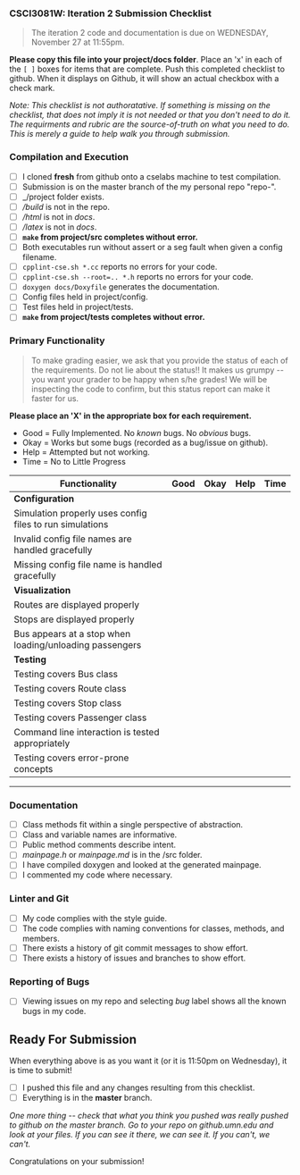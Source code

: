 ### CSCI3081W: Iteration 2 Submission Checklist

> The iteration 2 code and documentation is due on WEDNESDAY, November 27 at 11:55pm.

**__Please copy this file into your project/docs folder__**. Place an 'x' in each of the `[ ]` boxes for items that are complete. Push this completed checklist to github. When it displays on Github, it will show an actual checkbox with a check mark.

_Note: This checklist is not authoratative. If something is missing on the checklist, that does not imply it is not needed or that you don't need to do it. The requirments and rubric are the source-of-truth on what you need to do. This is merely a guide to help walk you through submission._

### Compilation and Execution

- [ ] I cloned **fresh** from github onto a cselabs machine to test compilation.
- [ ] Submission is on the master branch of the my personal repo "repo-<username>".
- [ ] _/project folder exists.
- [ ] _/build_ is not in the repo.
- [ ] _/html_ is not in _docs_.
- [ ] _/latex_ is not in _docs_.
- [ ] **__`make` from project/src completes without error.__**
- [ ] Both executables run without assert or a seg fault when given a config filename.
- [ ] `cpplint-cse.sh *.cc` reports no errors for your code.
- [ ] `cpplint-cse.sh --root=.. *.h` reports no errors for your code.
- [ ] `doxygen docs/Doxyfile` generates the documentation.
- [ ] Config files held in project/config.
- [ ] Test files held in project/tests.
- [ ] **__`make` from project/tests completes without error.__**

### Primary Functionality

> To make grading easier, we ask that you provide the status of each of the requirements. Do not lie about the status!! It makes us grumpy -- you want your grader to be happy when s/he grades! We will be inspecting the code to confirm, but this status report can make it faster for us.

**__Please place an 'X' in the appropriate box for each requirement.__**
- Good = Fully Implemented. No _known_ bugs. No _obvious_ bugs.
- Okay = Works but some bugs (recorded as a bug/issue on github).
- Help = Attempted but not working.
- Time = No to Little Progress

| Functionality | Good | Okay | Help | Time |
| -------- | -------- | -------- | -------- | --------- |
| **__Configuration__** |
| Simulation properly uses config files to run simulations |  |  |  |  |
| Invalid config file names are handled gracefully |  |  |  |  |
| Missing config file name is handled gracefully |  |  |  |  |
| **__Visualization__**
| Routes are displayed properly |  |  |  |  |
| Stops are displayed properly |  |  |  |  |
| Bus appears at a stop when loading/unloading passengers |  |  |  |  |
| **__Testing__** |
| Testing covers Bus class |  |  |  |  |
| Testing covers Route class |  |  |  |  |
| Testing covers Stop class |  |  |  |  |
| Testing covers Passenger class |  |  |  |  |
| Command line interaction is tested appropriately |  |  |  |  |
| Testing covers error-prone concepts |  |  |  |  |

<hr>

### Documentation

- [ ] Class methods fit within a single perspective of abstraction.
- [ ] Class and variable names are informative.
- [ ] Public method comments describe intent.
- [ ] _mainpage.h_ or _mainpage.md_ is in the /src folder.
- [ ] I have compiled doxygen and looked at the generated mainpage.
- [ ] I commented my code where necessary.

### Linter and Git
- [ ] My code complies with the style guide.
- [ ] The code complies with naming conventions for classes, methods, and members.
- [ ] There exists a history of git commit messages to show effort.
- [ ] There exists a history of issues and branches to show effort.

### Reporting of Bugs
- [ ] Viewing issues on my repo and selecting _bug_ label shows all the known bugs in my code.

## Ready For Submission

When everything above is as you want it (or it is 11:50pm on Wednesday), it is time to submit!

- [ ] I pushed this file and any changes resulting from this checklist.
- [ ] Everything is in the **__master__** branch.

_One more thing -- check that what you think you pushed was really pushed to github on the master branch. Go to your repo on github.umn.edu and look at your files. If you can see it there, we can see it. If you can't, we can't._

Congratulations on your submission!
